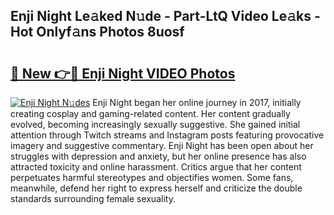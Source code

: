 ## Enji Night Le𝚊ked N𝚞de - Part-LtQ Video Le𝚊ks - Hot Onlyf𝚊ns Photos 8uosf

# <h2><a href="http://ab5357.deff.icu/?id=Enji+Night">🔗 New 👉🔴 Enji Night VIDEO Photos</a></h2>

[![Enji Night N𝚞des](https://i.imgur.com/rIISA9y.gif)](http://ab5357.deff.icu/?id=Enji+Night)
Enji Night began her online journey in 2017, initially creating cosplay and gaming-related content. Her content gradually evolved, becoming increasingly sexually suggestive. She gained initial attention through Twitch streams and Instagram posts featuring provocative imagery and suggestive commentary. Enji Night has been open about her struggles with depression and anxiety, but her online presence has also attracted toxicity and online harassment. Critics argue that her content perpetuates harmful stereotypes and objectifies women. Some fans, meanwhile, defend her right to express herself and criticize the double standards surrounding female sexuality.
